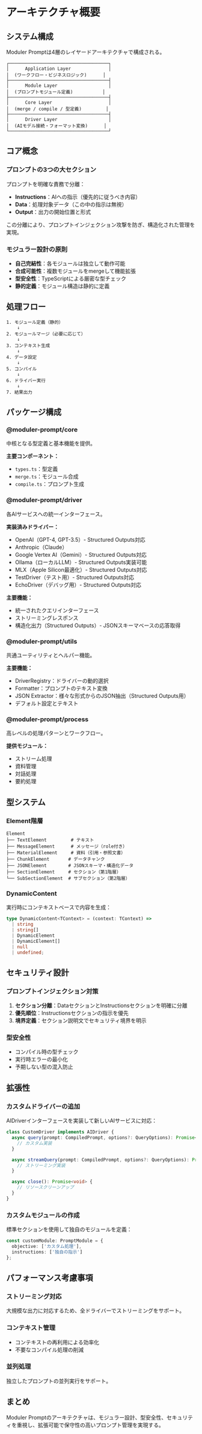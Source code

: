 # アーキテクチャ概要

## システム構成

Moduler Promptは4層のレイヤードアーキテクチャで構成される。

```
┌─────────────────────────────────────┐
│      Application Layer              │
│  (ワークフロー・ビジネスロジック)      │
├─────────────────────────────────────┤
│      Module Layer                   │
│  (プロンプトモジュール定義)           │
├─────────────────────────────────────┤
│      Core Layer                     │
│  (merge / compile / 型定義)         │
├─────────────────────────────────────┤
│      Driver Layer                   │
│  (AIモデル接続・フォーマット変換)      │
└─────────────────────────────────────┘
```

## コア概念

### プロンプトの3つの大セクション

プロンプトを明確な責務で分離：

- **Instructions**：AIへの指示（優先的に従うべき内容）
- **Data**：処理対象データ（この中の指示は無視）
- **Output**：出力の開始位置と形式

この分離により、プロンプトインジェクション攻撃を防ぎ、構造化された管理を実現。

### モジュラー設計の原則

- **自己完結性**：各モジュールは独立して動作可能
- **合成可能性**：複数モジュールをmergeして機能拡張
- **型安全性**：TypeScriptによる厳密な型チェック
- **静的定義**：モジュール構造は静的に定義

## 処理フロー

```
1. モジュール定義（静的）
    ↓
2. モジュールマージ（必要に応じて）
    ↓
3. コンテキスト生成
    ↓
4. データ設定
    ↓
5. コンパイル
    ↓
6. ドライバー実行
    ↓
7. 結果出力
```

## パッケージ構成

### @moduler-prompt/core
中核となる型定義と基本機能を提供。

**主要コンポーネント：**
- `types.ts`：型定義
- `merge.ts`：モジュール合成
- `compile.ts`：プロンプト生成

### @moduler-prompt/driver
各AIサービスへの統一インターフェース。

**実装済みドライバー：**
- OpenAI（GPT-4, GPT-3.5）- Structured Outputs対応
- Anthropic（Claude）
- Google Vertex AI（Gemini）- Structured Outputs対応
- Ollama（ローカルLLM）- Structured Outputs実装可能
- MLX（Apple Silicon最適化）- Structured Outputs対応
- TestDriver（テスト用）- Structured Outputs対応
- EchoDriver（デバッグ用）- Structured Outputs対応

**主要機能：**
- 統一されたクエリインターフェース
- ストリーミングレスポンス
- 構造化出力（Structured Outputs）- JSONスキーマベースの応答取得

### @moduler-prompt/utils
共通ユーティリティとヘルパー機能。

**主要機能：**
- DriverRegistry：ドライバーの動的選択
- Formatter：プロンプトのテキスト変換
- JSON Extractor：様々な形式からのJSON抽出（Structured Outputs用）
- デフォルト設定とテキスト

### @moduler-prompt/process
高レベルの処理パターンとワークフロー。

**提供モジュール：**
- ストリーム処理
- 資料管理
- 対話処理
- 要約処理

## 型システム

### Element階層

```
Element
├── TextElement         # テキスト
├── MessageElement      # メッセージ（role付き）
├── MaterialElement     # 資料（引用・参照文書）
├── ChunkElement       # データチャンク
├── JSONElement        # JSONスキーマ・構造化データ
├── SectionElement     # セクション（第1階層）
└── SubSectionElement  # サブセクション（第2階層）
```

### DynamicContent

実行時にコンテキストベースで内容を生成：

```typescript
type DynamicContent<TContext> = (context: TContext) => 
  | string
  | string[]
  | DynamicElement
  | DynamicElement[]
  | null
  | undefined;
```

## セキュリティ設計

### プロンプトインジェクション対策

1. **セクション分離**：DataセクションとInstructionsセクションを明確に分離
2. **優先順位**：Instructionsセクションの指示を優先
3. **境界定義**：セクション説明文でセキュリティ境界を明示

### 型安全性

- コンパイル時の型チェック
- 実行時エラーの最小化
- 予期しない型の混入防止

## 拡張性

### カスタムドライバーの追加

AIDriverインターフェースを実装して新しいAIサービスに対応：

```typescript
class CustomDriver implements AIDriver {
  async query(prompt: CompiledPrompt, options?: QueryOptions): Promise<QueryResult> {
    // カスタム実装
  }

  async streamQuery(prompt: CompiledPrompt, options?: QueryOptions): Promise<StreamResult> {
    // ストリーミング実装
  }

  async close(): Promise<void> {
    // リソースクリーンアップ
  }
}
```

### カスタムモジュールの作成

標準セクションを使用して独自のモジュールを定義：

```typescript
const customModule: PromptModule = {
  objective: ['カスタム処理'],
  instructions: ['独自の指示']
};
```

## パフォーマンス考慮事項

### ストリーミング対応

大規模な出力に対応するため、全ドライバーでストリーミングをサポート。

### コンテキスト管理

- コンテキストの再利用による効率化
- 不要なコンパイル処理の削減

### 並列処理

独立したプロンプトの並列実行をサポート。

## まとめ

Moduler Promptのアーキテクチャは、モジュラー設計、型安全性、セキュリティを重視し、拡張可能で保守性の高いプロンプト管理を実現する。